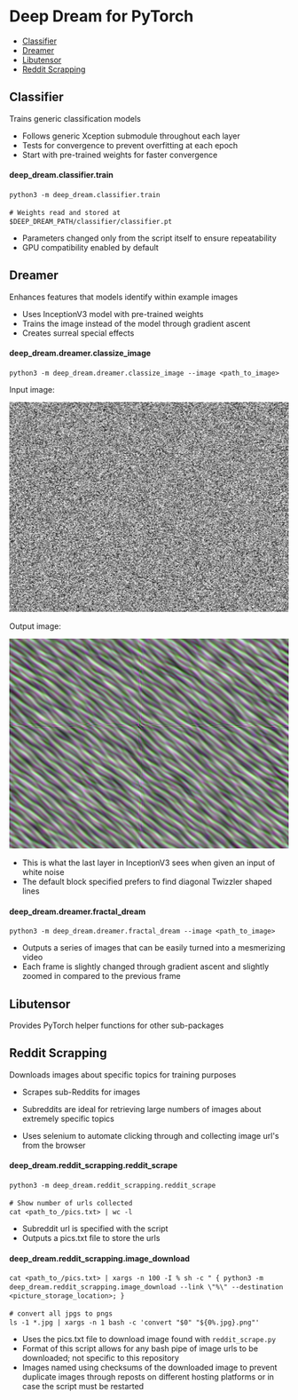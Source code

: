 # Deep Dream for PyTorch

* [Classifier](#classifier)
* [Dreamer](#dreamer)
* [Libutensor](#libutensor)
* [Reddit Scrapping](#reddit-scrapping)

## Classifier

Trains generic classification models

- Follows generic Xception submodule throughout each layer
- Tests for convergence to prevent overfitting at each epoch
- Start with pre-trained weights for faster convergence

#### deep_dream.classifier.train

```
python3 -m deep_dream.classifier.train

# Weights read and stored at
$DEEP_DREAM_PATH/classifier/classifier.pt
```

- Parameters changed only from the script itself to ensure repeatability
- GPU compatibility enabled by default

## Dreamer

Enhances features that models identify within example images

- Uses InceptionV3 model with pre-trained weights
- Trains the image instead of the model through gradient ascent
- Creates surreal special effects

#### deep_dream.dreamer.classize_image

```
python3 -m deep_dream.dreamer.classize_image --image <path_to_image>
```

Input image:

![white_noise](./readme_images/white_noise.png)

Output image:

![white_noise_interpretted](./readme_images/white_noise_interpretted.png)

- This is what the last layer in InceptionV3 sees when given an input of white noise
- The default block specified prefers to find diagonal Twizzler shaped lines

#### deep_dream.dreamer.fractal_dream

```
python3 -m deep_dream.dreamer.fractal_dream --image <path_to_image>
```

- Outputs a series of images that can be easily turned into a mesmerizing video
- Each frame is slightly changed through gradient ascent and slightly zoomed in compared to the previous frame

## Libutensor

Provides PyTorch helper functions for other sub-packages

## Reddit Scrapping

Downloads images about specific topics for training purposes

- Scrapes sub-Reddits for images
- Subreddits are ideal for retrieving large numbers of images about extremely specific topics

- Uses selenium to automate clicking through and collecting image url's from the browser

#### deep_dream.reddit_scrapping.reddit_scrape

```
python3 -m deep_dream.reddit_scrapping.reddit_scrape

# Show number of urls collected
cat <path_to_/pics.txt> | wc -l
```

- Subreddit url is specified with the script
- Outputs a pics.txt file to store the urls

#### deep_dream.reddit_scrapping.image_download

```
cat <path_to_/pics.txt> | xargs -n 100 -I % sh -c " { python3 -m deep_dream.reddit_scrapping.image_download --link \"%\" --destination <picture_storage_location>; }

# convert all jpgs to pngs
ls -1 *.jpg | xargs -n 1 bash -c 'convert "$0" "${0%.jpg}.png"'
```

- Uses the pics.txt file to download image found with `reddit_scrape.py`
- Format of this script allows for any bash pipe of image urls to be downloaded; not specific to this repository
- Images named using checksums of the downloaded image to prevent duplicate images through reposts on different hosting platforms or in case the script must be restarted

